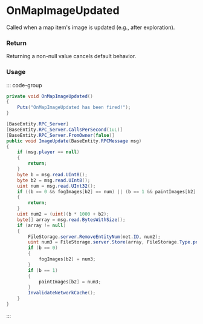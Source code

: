 # OnMapImageUpdated
<Badge type="info" text="Item"/><Badge type="danger" text="Carbon Compatible"/><Badge type="warning" text="Oxide Compatible"/>
Called when a map item's image is updated (e.g., after exploration).

### Return
Returning a non-null value cancels default behavior.

### Usage
::: code-group
```csharp [Example]
private void OnMapImageUpdated()
{
	Puts("OnMapImageUpdated has been fired!");
}
```
```csharp [Source — Assembly-CSharp @ MapEntity]
[BaseEntity.RPC_Server]
[BaseEntity.RPC_Server.CallsPerSecond(1uL)]
[BaseEntity.RPC_Server.FromOwner(false)]
public void ImageUpdate(BaseEntity.RPCMessage msg)
{
	if (msg.player == null)
	{
		return;
	}
	byte b = msg.read.UInt8();
	byte b2 = msg.read.UInt8();
	uint num = msg.read.UInt32();
	if ((b == 0 && fogImages[b2] == num) || (b == 1 && paintImages[b2] == num))
	{
		return;
	}
	uint num2 = (uint)(b * 1000 + b2);
	byte[] array = msg.read.BytesWithSize();
	if (array != null)
	{
		FileStorage.server.RemoveEntityNum(net.ID, num2);
		uint num3 = FileStorage.server.Store(array, FileStorage.Type.png, net.ID, num2);
		if (b == 0)
		{
			fogImages[b2] = num3;
		}
		if (b == 1)
		{
			paintImages[b2] = num3;
		}
		InvalidateNetworkCache();
	}
}

```
:::
